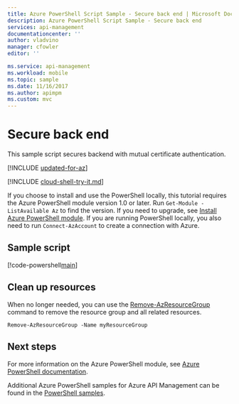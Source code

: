 ```yaml
---
title: Azure PowerShell Script Sample - Secure back end | Microsoft Docs
description: Azure PowerShell Script Sample - Secure back end
services: api-management
documentationcenter: ''
author: vladvino
manager: cfowler
editor: ''

ms.service: api-management
ms.workload: mobile
ms.topic: sample
ms.date: 11/16/2017
ms.author: apimpm
ms.custom: mvc
---
```


# Secure back end

This sample script secures backend with mutual certificate authentication.

[!INCLUDE [updated-for-az](../../../includes/updated-for-az.md)]

[!INCLUDE [cloud-shell-try-it.md](../../../includes/cloud-shell-try-it.md)]

If you choose to install and use the PowerShell locally, this tutorial requires the Azure PowerShell module version 1.0 or later. Run `Get-Module -ListAvailable Az` to find the version. If you need to upgrade, see [Install Azure PowerShell module](/powershell/azure/install-Az-ps). If you are running PowerShell locally, you also need to run `Connect-AzAccount` to create a connection with Azure.

## Sample script

[!code-powershell[main](../../../powershell_scripts/api-management/secure-backend-with-mutual-certificate-authentication/secure_backend_with_mutual_certificate_authentication.ps1 "Secures backend")]

## Clean up resources

When no longer needed, you can use the [Remove-AzResourceGroup](/powershell/module/az.resources/remove-azresourcegroup) command to remove the resource group and all related resources.

```azurepowershell-interactive
Remove-AzResourceGroup -Name myResourceGroup
```

## Next steps

For more information on the Azure PowerShell module, see [Azure PowerShell documentation](/powershell/azure/overview).

Additional Azure PowerShell samples for Azure API Management can be found in the [PowerShell samples](../powershell-samples.md).

